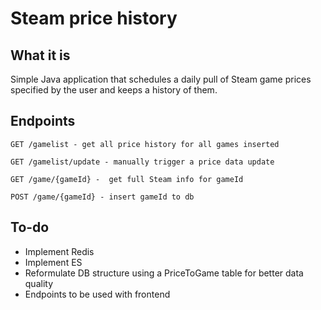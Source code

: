 # Steam price history

## What it is
 
Simple Java application that schedules a daily pull of Steam game prices specified by the user and keeps a history of them.

## Endpoints

```
GET /gamelist - get all price history for all games inserted
```

```
GET /gamelist/update - manually trigger a price data update
```

```
GET /game/{gameId} -  get full Steam info for gameId

```

```
POST /game/{gameId} - insert gameId to db

```

## To-do

- Implement Redis
- Implement ES
- Reformulate DB structure using a PriceToGame table for better data quality
- Endpoints to be used with frontend
